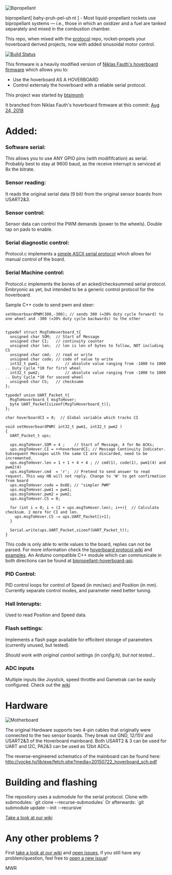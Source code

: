 ![Bipropellant](.github/logo.png)

bipropellant[ bahy-pruh-pel-uh nt ] - Most liquid-propellant rockets use bipropellant systems — i.e., those in which an oxidizer and a fuel are tanked separately and mixed in the combustion chamber.

This repo, when mixed with the [protocol](https://github.com/bipropellant/bipropellant-protocol) repo, rocket-propels your hoverboard derived projects, now with added sinusoidal motor control.

[![Build Status](https://travis-ci.com/bipropellant/bipropellant-hoverboard-firmware.svg?branch=master)](https://travis-ci.com/bipropellant/bipropellant-hoverboard-firmware)

This firmware is a heavily modified version of [Niklas Fauth's hoverboard firmware](https://github.com/NiklasFauth/hoverboard-firmware-hack) which allows you to:
 * Use the hoverboard AS A HOVERBOARD
 * Control externaly the hoverboard with a reliable serial protocol.

This project was started by [btsimonh](https://github.com/btsimonh)

It branched from Niklas Fauth's hoverboard firmware at this commit: [Aug 24, 2018](https://github.com/bipropellant/hoverboard-firmware/commit/28287b9acc53b68ff4dede0de61852188838da51)

# Added:

### Software serial:
This allows you to use ANY GPIO pins (with modififcation) as serial.  Probably best to stay at 9600 baud, as the receive interrupt is serviced at 8x the bitrate.

### Sensor reading:
It reads the original serial data (9 bit) from the original sensor boards from USART2&3.

### Sensor control:
Sensor data can control the PWM demands (power to the wheels).  Double tap on pads to enable.

### Serial diagnostic control:
Protocol.c implements a [simple ASCII serial protocol](https://github.com/bipropellant/hoverboard-firmware/wiki/Simple-ASCII-interface) which allows for manual control of the board.

### Serial Machine control:
Protocol.c implements the bones of an acked/checksummed serial protocol.  Embryonic as yet, but intended to be a generic control protocol for the hoverboard.

Sample C++ code to send pwm and steer:

` setHoverboardPWM(300,-300); // sends 300 (=30% duty cycle forward) to one wheel and -300 (=30% duty cycle backwards) to the other `
```

typedef struct MsgToHoverboard_t{
  unsigned char SOM;  // Start of Message
  unsigned char CI;   // continuity counter
  unsigned char len;  // len is len of bytes to follow, NOT including CS
  unsigned char cmd;  // read or write
  unsigned char code; // code of value to write
  int32_t pwm1;           // absolute value ranging from -1000 to 1000 .. Duty Cycle *10 for first wheel
  int32_t pwm2;           // absolute value ranging from -1000 to 1000 .. Duty Cycle *10 for second wheel
  unsigned char CS;   // checksumm
};

typedef union UART_Packet_t{
  MsgToHoverboard_t msgToHover;
  byte UART_Packet[sizeof(MsgToHoverboard_t)];
};

char hoverboardCI = 0;  // Global variable which tracks CI

void setHoverboardPWM( int32_t pwm1, int32_t pwm2 )
{
  UART_Packet_t ups;

  ups.msgToHover.SOM = 4 ;    // Start of Message, 4 for No ACKs;
  ups.msgToHover.CI = ++hoverboardCI; // Message Continuity Indicator. Subsequent Messages with the same CI are discarded, need to be incremented.
  ups.msgToHover.len = 1 + 1 + 4 + 4 ; // cmd(1), code(1), pwm1(4) and pwm2(4)
  ups.msgToHover.cmd  = 'r';  // Pretend to send answer to read request. This way HB will not reply. Change to 'W' to get confirmation from board
  ups.msgToHover.code = 0x0E; // "simpler PWM"
  ups.msgToHover.pwm1 = pwm1;
  ups.msgToHover.pwm2 = pwm2;
  ups.msgToHover.CS = 0;

  for (int i = 0; i < (2 + ups.msgToHover.len); i++){  // Calculate checksum. 2 more for CI and len.
    ups.msgToHover.CS -= ups.UART_Packet[i+1];
  }

  Serial.write(ups.UART_Packet,sizeof(UART_Packet_t));
}
```
This code is only able to write values to the board, replies can not be parsed. For more information check the [hoverboard protocol wiki](https://github.com/bipropellant/bipropellant-protocol/wiki) and [examples](https://github.com/bipropellant/bipropellant-protocol/tree/master/examples).
An Arduino compatible C++ module which can communicate in both directions can be found at [bipropellant-hoverboard-api](https://github.com/bipropellant/bipropellant-hoverboard-api).

### PID Control:
PID control loops for control of Speed (in mm/sec) and Position (in mm).  Currently separate control modes, and parameter need better tuning.

### Hall Interupts:
Used to read Position and Speed data.

### Flash settings:
Implements a flash page available for efficitent storage of parameters (currently unused, but tested).

*Should work with original control settings (in config.h), but not tested...*

### ADC inputs
Multiple inputs like Joystick, speed throttle and Gametrak can be easily configured. Check out the [wiki](https://github.com/bipropellant/bipropellant-hoverboard-firmware/wiki/ADC-Configurations)

# Hardware
![Motherboard](.github/pinout.png)

The original Hardware supports two 4-pin cables that originally were connected to the two sensor boards. They break out GND, 12/15V and USART2&3 of the Hoverboard mainboard.
Both USART2 & 3 can be used for UART and I2C, PA2&3 can be used as 12bit ADCs.

The reverse-engineered schematics of the mainboard can be found here:
http://vocke.tv/lib/exe/fetch.php?media=20150722_hoverboard_sch.pdf


# Building and flashing
The repository uses a submodule for the serial protocol.
Clone with submodules: ´git clone --recurse-submodules´
Or afterwards: ´git submodule update --init --recursive´

[Take a look at our wiki](https://github.com/bipropellant/hoverboard-firmware/wiki/Building-and-flashing)


# Any other problems ?
First [take a look at our wiki](https://github.com/bipropellant/hoverboard-firmware/wiki) and [open issues](https://github.com/bipropellant/hoverboard-firmware/issues), if you still have any problem/question, feel free to [open a new issue](https://github.com/bipropellant/hoverboard-firmware/issues/new)!

MWR
